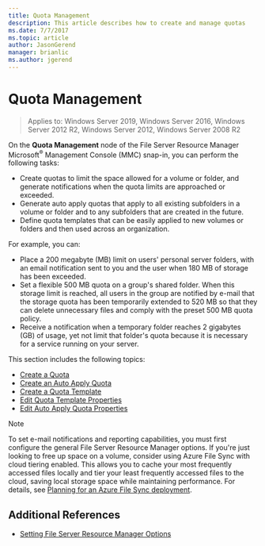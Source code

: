 ```yaml
---
title: Quota Management
description: This article describes how to create and manage quotas
ms.date: 7/7/2017
ms.topic: article
author: JasonGerend
manager: brianlic
ms.author: jgerend
---
```


# Quota Management

> Applies to: Windows Server 2019, Windows Server 2016, Windows Server 2012 R2, Windows Server 2012, Windows Server 2008 R2

On the **Quota Management** node of the File Server Resource Manager Microsoft<sup>®</sup> Management Console (MMC) snap-in, you can perform the following tasks:

-   Create quotas to limit the space allowed for a volume or folder, and generate notifications when the quota limits are approached or exceeded.
-   Generate auto apply quotas that apply to all existing subfolders in a volume or folder and to any subfolders that are created in the future.
-   Define quota templates that can be easily applied to new volumes or folders and then used across an organization.

For example, you can:

-   Place a 200 megabyte (MB) limit on users' personal server folders, with an email notification sent to you and the user when 180 MB of storage has been exceeded.
-   Set a flexible 500 MB quota on a group's shared folder. When this storage limit is reached, all users in the group are notified by e-mail that the storage quota has been temporarily extended to 520 MB so that they can delete unnecessary files and comply with the preset 500 MB quota policy.
-   Receive a notification when a temporary folder reaches 2 gigabytes (GB) of usage, yet not limit that folder's quota because it is necessary for a service running on your server.

This section includes the following topics:

-   [Create a Quota](create-quota.md)
-   [Create an Auto Apply Quota](create-auto-apply-quota.md)
-   [Create a Quota Template](create-quota-template.md)
-   [Edit Quota Template Properties](edit-quota-template-properties.md)
-   [Edit Auto Apply Quota Properties](edit-auto-apply-quota-properties.md)

> [!Note]
> To set e-mail notifications and reporting capabilities, you must first configure the general File Server Resource Manager options. If you're just looking to free up space on a volume, consider using Azure File Sync with cloud tiering enabled. This allows you to cache your most frequently accessed files locally and tier your least frequently accessed files to the cloud, saving local storage space while maintaining performance. For details, see [Planning for an Azure File Sync deployment](/azure/storage/files/storage-sync-files-planning).

## Additional References

-   [Setting File Server Resource Manager Options](setting-file-server-resource-manager-options.md)
